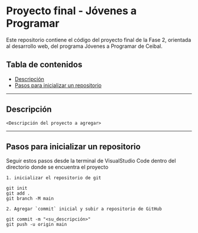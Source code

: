 
# Proyecto final - Jóvenes a Programar

Este repositorio contiene el código del proyecto final de la Fase 2, orientada al desarrollo web, del programa Jóvenes a Programar de Ceibal.

## Tabla de contenidos

- [Descripción](#descripción)
- [Pasos para inicializar un repositorio](#pasos-para-inicializar-un-repositorio)

---

## Descripción

    <Descripción del proyecto a agregar>

---
## Pasos para inicializar un repositorio

Seguir estos pasos desde la terminal de VisualStudio Code dentro del directorio donde se encuentra el proyecto

    1. inicializar el repositorio de git

```
git init
git add .
git branch -M main
``` 

    2. Agregar `commit` inicial y subir a repositorio de GitHub

```
git commit -m "<su_descripción>"
git push -u origin main
``` 

